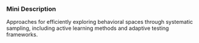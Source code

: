 ### Mini Description

Approaches for efficiently exploring behavioral spaces through systematic sampling, including active learning methods and adaptive testing frameworks.
